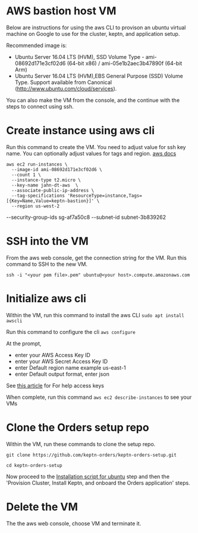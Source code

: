 # AWS bastion host VM

Below are instructions for using the aws CLI to provison an ubuntu virtual machine on Google to use for the cluster, keptn, and application setup. 

Recommended image is:
* Ubuntu Server 16.04 LTS (HVM), SSD Volume Type - ami-08692d171e3cf02d6 (64-bit x86) / ami-05e1b2aec3b47890f (64-bit Arm)
* Ubuntu Server 16.04 LTS (HVM),EBS General Purpose (SSD) Volume Type. Support available from Canonical (http://www.ubuntu.com/cloud/services).

You can also make the VM from the console, and the continue with the steps to connect using ssh.

# Create instance using aws cli

Run this command to create the VM.  You need to adjust value for ssh key name.  You can optionally adjust values for tags and region.  [aws docs](https://docs.aws.amazon.com/cli/latest/reference/ec2/run-instances.html)


```
aws ec2 run-instances \
  --image-id ami-08692d171e3cf02d6 \
  --count 1 \
  --instance-type t2.micro \
  --key-name jahn-dt-aws  \
  --associate-public-ip-address \
  --tag-specifications 'ResourceType=instance,Tags=[{Key=Name,Value=keptn-bastion}]' \
  --region us-west-2
```

--security-group-ids sg-af7a50c8 --subnet-id subnet-3b839262

# SSH into the VM 

From the aws web console, get the connection string for the VM. Run this command to SSH to the new VM.
```
ssh -i "<your pem file>.pem" ubuntu@<your host>.compute.amazonaws.com
```

# Initialize aws cli

Within the VM, run this command to install the aws CLI ```sudo apt install awscli```

Run this command to configure the cli ```aws configure```

At the prompt, 
* enter your AWS Access Key ID
* enter your AWS Secret Access Key ID
* enter Default region name example us-east-1
* enter Default output format, enter json

See [this article](https://aws.amazon.com/blogs/security/wheres-my-secret-access-key/) for For help access keys

When complete, run this command ```aws ec2 describe-instances``` to see your VMs

# Clone the Orders setup repo

Within the VM, run these commands to clone the setup repo.

```
git clone https://github.com/keptn-orders/keptn-orders-setup.git

cd keptn-orders-setup
```

Now proceed to the [Installation script for ubuntu](README.md#installation-script-for-ubuntu) step and then the 'Provision Cluster, Install Keptn, and onboard the Orders application' steps.

# Delete the VM

The the aws web console, choose VM and terminate it.
